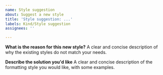 ```yaml
---
name: Style suggestion
about: Suggest a new style
title: 'Style suggestion: ...'
labels: Kind/Style suggestion
assignees: ''

---
```


**What is the reason for this new style?**
A clear and concise description of why the existing styles do not match your needs.

**Describe the solution you'd like**
A clear and concise description of the formatting style you would like, with some examples.
